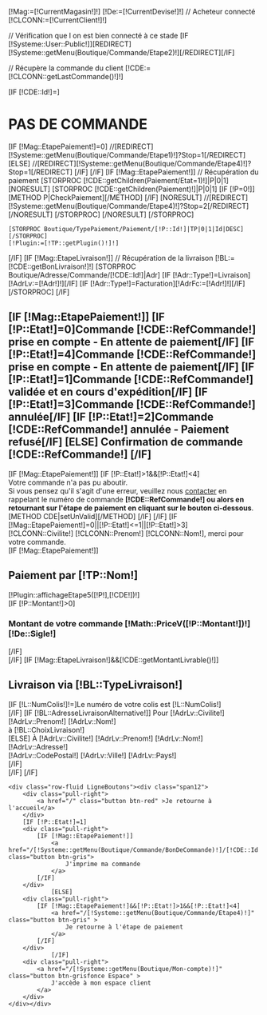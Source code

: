 [!Mag:=[!CurrentMagasin!]!]
[!De:=[!CurrentDevise!]!]
// Acheteur connecté
[!CLCONN:=[!CurrentClient!]!]

// Vérification que l on est bien connecté à ce stade
[IF [!Systeme::User::Public!]][REDIRECT][!Systeme::getMenu(Boutique/Commande/Etape2)!][/REDIRECT][/IF]

// Récupère la commande du client
[!CDE:=[!CLCONN::getLastCommande()!]!]

[IF [!CDE::Id!]=]
        <h1>PAS DE COMMANDE </h1>
	[IF [!Mag::EtapePaiement!]=0]
		//[REDIRECT][!Systeme::getMenu(Boutique/Commande/Etape1)!]?Stop=1[/REDIRECT]
	[ELSE]
		//[REDIRECT][!Systeme::getMenu(Boutique/Commande/Etape4)!]?Stop=1[/REDIRECT]
	[/IF]
[/IF]
[IF [!Mag::EtapePaiement!]]
	// Récupération du paiement
	[STORPROC [!CDE::getChildren(Paiement/Etat=1)!]|P|0|1]
            [NORESULT]
                [STORPROC [!CDE::getChildren(Paiement)!]|P|0|1]
                    [IF [!P=0!]]
                        [METHOD P|CheckPaiement][/METHOD]
                    [/IF]
                    [NORESULT]
                        //[REDIRECT][!Systeme::getMenu(Boutique/Commande/Etape4)!]?Stop=2[/REDIRECT]
                    [/NORESULT]
                [/STORPROC]
            [/NORESULT]
	[/STORPROC]

	[STORPROC Boutique/TypePaiement/Paiement/[!P::Id!]|TP|0|1|Id|DESC][/STORPROC]
	[!Plugin:=[!TP::getPlugin()!]!]
[/IF]
[IF [!Mag::EtapeLivraison!]]
	// Récupération de la livraison
	[!BL:=[!CDE::getBonLivraison!]!]
	[STORPROC Boutique/Adresse/Commande/[!CDE::Id!]|Adr]
		[IF [!Adr::Type!]=Livraison][!AdrLv:=[!Adr!]!][/IF]
		[IF [!Adr::Type!]=Facturation][!AdrFc:=[!Adr!]!][/IF]
	[/STORPROC]
[/IF]
<div class="CommandeEtape5">
	<div class="row-fluid"><div class="span12">
		<h2>
			[IF [!Mag::EtapePaiement!]]
				[IF [!P::Etat!]=0]Commande [!CDE::RefCommande!] prise en compte - En attente de paiement[/IF]
				[IF [!P::Etat!]=4]Commande [!CDE::RefCommande!] prise en compte - En attente de paiement[/IF]
				[IF [!P::Etat!]=1]Commande [!CDE::RefCommande!] validée et en cours d'expédition[/IF]
				[IF [!P::Etat!]=3]Commande [!CDE::RefCommande!] annulée[/IF]
				[IF [!P::Etat!]=2]Commande [!CDE::RefCommande!] annulée - Paiement refusé[/IF]
			[ELSE]
				Confirmation de commande [!CDE::RefCommande!]
			[/IF]
		</h2>
	</div></div>
	[IF [!Mag::EtapePaiement!]]
		[IF [!P::Etat!]>1&&[!P::Etat!]<4]
			<div class="row-fluid"><div class="span12">
				<div class="Desc">
					Votre commande n'a pas pu aboutir.<br />
					Si vous pensez qu'il s'agit d'une erreur, veuillez nous <a href="/Contact" class="Etape5Lien" >contacter</a> en rappelant le numéro de commande&nbsp;<strong>[!CDE::RefCommande!] ou alors en retournant sur l'étape de paiement en cliquant sur le bouton ci-dessous</strong>.
				</div>
			</div></div>
			[METHOD CDE|setUnValid][/METHOD]
		[/IF]
	[/IF]
	[IF [!Mag::EtapePaiement!]=0||[!P::Etat!]<=1||[!P::Etat!]>3]
		<div class="row-fluid"><div class="span12">
			<div class="Desc">
				[!CLCONN::Civilite!] [!CLCONN::Prenom!] [!CLCONN::Nom!], merci pour votre commande.
			</div>
		</div></div>
		[IF [!Mag::EtapePaiement!]]
			<div class="row-fluid"><div class="span12">
				<div class="Desc">
					<h2>Paiement par [!TP::Nom!]</h2>
					[!Plugin::affichageEtape5([!P!],[!CDE!])!]
					<br />[IF [!P::Montant!]>0]<br /><h3>Montant de votre commande [!Math::PriceV([!P::Montant!])!][!De::Sigle!]&nbsp;&nbsp;</h3>[/IF]
				</div>
			</div></div>
		[/IF]
		[IF [!Mag::EtapeLivraison!]&&[!CDE::getMontantLivrable()!]]
			<div class="row-fluid"><div class="span12">
				<div class="Desc">
					<h2>Livraison via [!BL::TypeLivraison!]</h2>
					[IF [!L::NumColis!]!=]Le numéro de votre colis est [!L::NumColis!]<br />[/IF]
					[IF [!BL::AdresseLivraisonAlternative!]]
						Pour <span class="nom">[!AdrLv::Civilite!] [!AdrLv::Prenom!] [!AdrLv::Nom!]</span><br />
						à [!BL::ChoixLivraison!]<br />
					[ELSE]
						À <span class="nom">[!AdrLv::Civilite!] [!AdrLv::Prenom!] [!AdrLv::Nom!]</span><br />
						[!AdrLv::Adresse!] <br />
						[!AdrLv::CodePostal!] [!AdrLv::Ville!] [!AdrLv::Pays!]<br />
					[/IF]	
				</div>
			</div></div>
		[/IF]
	[/IF]

	<div class="row-fluid LigneBoutons"><div class="span12">
		<div class="pull-right">
			<a href="/" class="button btn-red" >Je retourne à l'accueil</a>
		</div>
		[IF [!P::Etat!]=1]
		<div class="pull-right">
			[IF [!Mag::EtapePaiement!]]
				<a href="/[!Systeme::getMenu(Boutique/Commande/BonDeCommande)!]/[!CDE::Id!]" class="button btn-gris">
					J'imprime ma commande
				</a>
			[/IF]
		</div>
                [ELSE]
		<div class="pull-right">
			[IF [!Mag::EtapePaiement!]&&[!P::Etat!]>1&&[!P::Etat!]<4]
				<a href="/[!Systeme::getMenu(Boutique/Commande/Etape4)!]" class="button btn-gris" >
					Je retourne à l'étape de paiement
				</a>
			[/IF]
		</div>
                [/IF]
		<div class="pull-right">
			<a href="/[!Systeme::getMenu(Boutique/Mon-compte)!]" class="button btn-grisfonce Espace" >
				J'accède à mon espace client
			</a>
		</div>
	</div></div>


</div>
